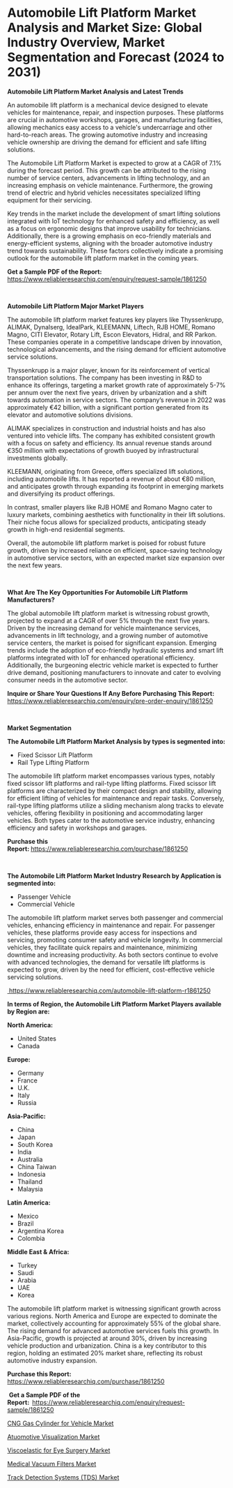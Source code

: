 <p><h1>Automobile Lift Platform Market Analysis and Market Size: Global Industry Overview, Market Segmentation and Forecast (2024 to 2031)</h1></p><p><strong>Automobile Lift Platform Market Analysis and Latest Trends</strong></p>
<p><p>An automobile lift platform is a mechanical device designed to elevate vehicles for maintenance, repair, and inspection purposes. These platforms are crucial in automotive workshops, garages, and manufacturing facilities, allowing mechanics easy access to a vehicle's undercarriage and other hard-to-reach areas. The growing automotive industry and increasing vehicle ownership are driving the demand for efficient and safe lifting solutions.</p><p>The Automobile Lift Platform Market is expected to grow at a CAGR of 7.1% during the forecast period. This growth can be attributed to the rising number of service centers, advancements in lifting technology, and an increasing emphasis on vehicle maintenance. Furthermore, the growing trend of electric and hybrid vehicles necessitates specialized lifting equipment for their servicing.</p><p>Key trends in the market include the development of smart lifting solutions integrated with IoT technology for enhanced safety and efficiency, as well as a focus on ergonomic designs that improve usability for technicians. Additionally, there is a growing emphasis on eco-friendly materials and energy-efficient systems, aligning with the broader automotive industry trend towards sustainability. These factors collectively indicate a promising outlook for the automobile lift platform market in the coming years.</p></p>
<p><strong>Get a Sample PDF of the Report:&nbsp;</strong> <a href="https://www.reliableresearchiq.com/enquiry/request-sample/1861250?utm_campaign=1106&utm_medium=2&utm_source=Github&utm_content=ia&utm_term=04112024&utm_id=automobile-lift-platform">https://www.reliableresearchiq.com/enquiry/request-sample/1861250</a></p>
<p>&nbsp;</p>
<p><strong>Automobile Lift Platform Major Market Players</strong></p>
<p><p>The automobile lift platform market features key players like Thyssenkrupp, ALIMAK, Dynalserg, IdealPark, KLEEMANN, Liftech, RJB HOME, Romano Magno, CITI Elevator, Rotary Lift, Escon Elevators, Hidral, and RR Parkon. These companies operate in a competitive landscape driven by innovation, technological advancements, and the rising demand for efficient automotive service solutions.</p><p>Thyssenkrupp is a major player, known for its reinforcement of vertical transportation solutions. The company has been investing in R&D to enhance its offerings, targeting a market growth rate of approximately 5-7% per annum over the next five years, driven by urbanization and a shift towards automation in service sectors. The company’s revenue in 2022 was approximately €42 billion, with a significant portion generated from its elevator and automotive solutions divisions.</p><p>ALIMAK specializes in construction and industrial hoists and has also ventured into vehicle lifts. The company has exhibited consistent growth with a focus on safety and efficiency. Its annual revenue stands around €350 million with expectations of growth buoyed by infrastructural investments globally.</p><p>KLEEMANN, originating from Greece, offers specialized lift solutions, including automobile lifts. It has reported a revenue of about €80 million, and anticipates growth through expanding its footprint in emerging markets and diversifying its product offerings.</p><p>In contrast, smaller players like RJB HOME and Romano Magno cater to luxury markets, combining aesthetics with functionality in their lift solutions. Their niche focus allows for specialized products, anticipating steady growth in high-end residential segments.</p><p>Overall, the automobile lift platform market is poised for robust future growth, driven by increased reliance on efficient, space-saving technology in automotive service sectors, with an expected market size expansion over the next few years.</p></p>
<p>&nbsp;</p>
<p><strong>What Are The Key Opportunities For Automobile Lift Platform Manufacturers?</strong></p>
<p><p>The global automobile lift platform market is witnessing robust growth, projected to expand at a CAGR of over 5% through the next five years. Driven by the increasing demand for vehicle maintenance services, advancements in lift technology, and a growing number of automotive service centers, the market is poised for significant expansion. Emerging trends include the adoption of eco-friendly hydraulic systems and smart lift platforms integrated with IoT for enhanced operational efficiency. Additionally, the burgeoning electric vehicle market is expected to further drive demand, positioning manufacturers to innovate and cater to evolving consumer needs in the automotive sector.</p></p>
<p><strong>Inquire or Share Your Questions If Any Before Purchasing This Report:</strong> <a href="https://www.reliableresearchiq.com/enquiry/pre-order-enquiry/1861250?utm_campaign=1106&utm_medium=2&utm_source=Github&utm_content=ia&utm_term=04112024&utm_id=automobile-lift-platform">https://www.reliableresearchiq.com/enquiry/pre-order-enquiry/1861250</a></p>
<p>&nbsp;</p>
<p><strong>Market Segmentation</strong></p>
<p><strong>The Automobile Lift Platform Market Analysis by types is segmented into:</strong></p>
<p><ul><li>Fixed Scissor Lift Platform</li><li>Rail Type Lifting Platform</li></ul></p>
<p><p>The automobile lift platform market encompasses various types, notably fixed scissor lift platforms and rail-type lifting platforms. Fixed scissor lift platforms are characterized by their compact design and stability, allowing for efficient lifting of vehicles for maintenance and repair tasks. Conversely, rail-type lifting platforms utilize a sliding mechanism along tracks to elevate vehicles, offering flexibility in positioning and accommodating larger vehicles. Both types cater to the automotive service industry, enhancing efficiency and safety in workshops and garages.</p></p>
<p><strong>Purchase this Report:&nbsp;</strong><a href="https://www.reliableresearchiq.com/purchase/1861250?utm_campaign=1106&utm_medium=2&utm_source=Github&utm_content=ia&utm_term=04112024&utm_id=automobile-lift-platform">https://www.reliableresearchiq.com/purchase/1861250</a></p>
<p>&nbsp;</p>
<p><strong>The Automobile Lift Platform Market Industry Research by Application is segmented into:</strong></p>
<p><ul><li>Passenger Vehicle</li><li>Commercial Vehicle</li></ul></p>
<p><p>The automobile lift platform market serves both passenger and commercial vehicles, enhancing efficiency in maintenance and repair. For passenger vehicles, these platforms provide easy access for inspections and servicing, promoting consumer safety and vehicle longevity. In commercial vehicles, they facilitate quick repairs and maintenance, minimizing downtime and increasing productivity. As both sectors continue to evolve with advanced technologies, the demand for versatile lift platforms is expected to grow, driven by the need for efficient, cost-effective vehicle servicing solutions.</p></p>
<p><a href="https://www.reliableresearchiq.com/automobile-lift-platform-r1861250?utm_campaign=1106&utm_medium=2&utm_source=Github&utm_content=ia&utm_term=04112024&utm_id=automobile-lift-platform">&nbsp;https://www.reliableresearchiq.com/automobile-lift-platform-r1861250</a></p>
<p><strong>In terms of Region, the Automobile Lift Platform Market Players available by Region are:</strong></p>
<p>
    <p> <strong> North America: </strong>
        <ul>
            <li>United States</li>
            <li>Canada</li>
        </ul>
        </p> 
    <p> <strong> Europe: </strong>
        <ul>
            <li>Germany</li>
            <li>France</li>
            <li>U.K.</li>
            <li>Italy</li>
            <li>Russia</li>
        </ul>
        </p> 
    <p> <strong> Asia-Pacific: </strong>
        <ul>
            <li>China</li>
            <li>Japan</li>
            <li>South Korea</li>
            <li>India</li>
            <li>Australia</li>
            <li>China Taiwan</li>
            <li>Indonesia</li>
            <li>Thailand</li>
            <li>Malaysia</li>
        </ul>
        </p> 
    <p> <strong> Latin America: </strong>
        <ul>
            <li>Mexico</li>
            <li>Brazil</li>
            <li>Argentina Korea</li>
            <li>Colombia</li>
        </ul>
        </p> 
    <p> <strong> Middle East & Africa: </strong>
        <ul>
            <li>Turkey</li>
            <li>Saudi</li>
            <li>Arabia</li>
            <li>UAE</li>
            <li>Korea</li>
        </ul>
    </p>
    </p>
<p><p>The automobile lift platform market is witnessing significant growth across various regions. North America and Europe are expected to dominate the market, collectively accounting for approximately 55% of the global share. The rising demand for advanced automotive services fuels this growth. In Asia-Pacific, growth is projected at around 30%, driven by increasing vehicle production and urbanization. China is a key contributor to this region, holding an estimated 20% market share, reflecting its robust automotive industry expansion.</p></p>
<p><strong>Purchase this Report: </strong><a href="https://www.reliableresearchiq.com/purchase/1861250?utm_campaign=1106&utm_medium=2&utm_source=Github&utm_content=ia&utm_term=04112024&utm_id=automobile-lift-platform">https://www.reliableresearchiq.com/purchase/1861250</a></p>
<p>&nbsp;<strong>Get a Sample PDF of the Report:&nbsp;&nbsp;</strong><a href="https://www.reliableresearchiq.com/enquiry/request-sample/1861250?utm_campaign=1106&utm_medium=2&utm_source=Github&utm_content=ia&utm_term=04112024&utm_id=automobile-lift-platform">https://www.reliableresearchiq.com/enquiry/request-sample/1861250</a></p>
<p><strong></strong></p>
<p><p><a href="https://github.com/hentonwytandusyl0/Market-Research-Report-List-1/blob/main/cng-gas-cylinder-for-vehicle-market.md?utm_campaign=1106&utm_medium=2&utm_source=Github&utm_content=ia&utm_term=04112024&utm_id=automobile-lift-platform">CNG Gas Cylinder for Vehicle Market</a></p><p><a href="https://github.com/fratgqppizur/Market-Research-Report-List-1/blob/main/atuomotive-visualization-market.md?utm_campaign=1106&utm_medium=2&utm_source=Github&utm_content=ia&utm_term=04112024&utm_id=automobile-lift-platform">Atuomotive Visualization Market</a></p><p><a href="https://issuu.com/reportprime-2/docs/viscoelastic-for-eye-surgery-market_9e53b680a453a0?utm_campaign=1106&utm_medium=2&utm_source=Github&utm_content=ia&utm_term=04112024&utm_id=automobile-lift-platform">Viscoelastic for Eye Surgery Market</a></p><p><a href="https://issuu.com/reportprime-2/docs/medical-vacuum-filters-market-size-_05921f18c40bcf?utm_campaign=1106&utm_medium=2&utm_source=Github&utm_content=ia&utm_term=04112024&utm_id=automobile-lift-platform">Medical Vacuum Filters Market</a></p><p><a href="https://github.com/janeengrenong0/Market-Research-Report-List-1/blob/main/track-detection-systems-tds-market.md?utm_campaign=1106&utm_medium=2&utm_source=Github&utm_content=ia&utm_term=04112024&utm_id=automobile-lift-platform">Track Detection Systems (TDS) Market</a></p></p>